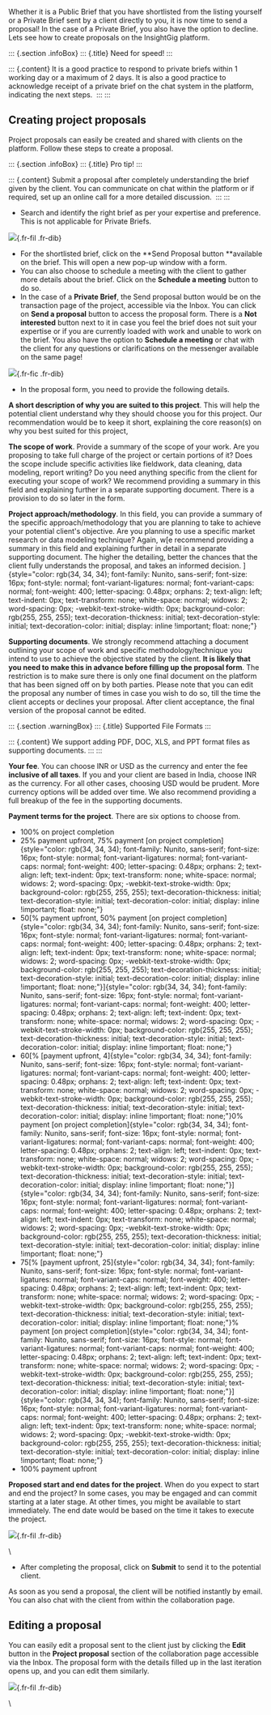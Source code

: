 Whether it is a Public Brief that you have shortlisted from the listing
yourself or a Private Brief sent by a client directly to you, it is now
time to send a proposal! In the case of a Private Brief, you also have
the option to decline. Lets see how to create proposals on the
InsightGig platform. 

::: {.section .infoBox}
::: {.title}
Need for speed!
:::

::: {.content}
It is a good practice to respond to private briefs within 1 working day
or a maximum of 2 days. It is also a good practice to acknowledge
receipt of a private brief on the chat system in the platform,
indicating the next steps. 
:::
:::

Creating project proposals
--------------------------

Project proposals can easily be created and shared with clients on the
platform. Follow these steps to create a proposal. 

::: {.section .infoBox}
::: {.title}
Pro tip!
:::

::: {.content}
Submit a proposal after completely understanding the brief given by the
client. You can communicate on chat within the platform or if required,
set up an online call for a more detailed discussion. 
:::
:::

-   Search and identify the right brief as per your expertise and
    preference. This is not applicable for Private Briefs. 

![](https://cdn.document360.io/55483967-4645-4b8f-8021-38fbe732305d/Images/Documentation/Selecting%20Public%20Brief.gif){.fr-fil
.fr-dib}

-   For the shortlisted brief, click on the **Send Proposal
    button **available on the brief. This will open a new pop-up window
    with a form. 
-   You can also choose to schedule a meeting with the client to gather
    more details about the brief. Click on the **Schedule a meeting**
    button to do so. 
-   In the case of a **Private Brief**, the Send proposal button would
    be on the transaction page of the project, accessible via the Inbox.
    You can click on **Send a proposal** button to access the proposal
    form. There is a **Not interested** button next to it in case you
    feel the brief does not suit your expertise or if you are currently
    loaded with work and unable to work on the brief. You also have the
    option to **Schedule a meeting** or chat with the client for any
    questions or clarifications on the messenger available on the same
    page!

![](https://cdn.document360.io/55483967-4645-4b8f-8021-38fbe732305d/Images/Documentation/image-1674108833702.png){.fr-fic
.fr-dib}

-   In the proposal form, you need to provide the following details.

**A short description of why you are suited to this project**. This will
help the potential client understand why they should choose you for this
project. Our recommendation would be to keep it short, explaining the
core reason(s) on why you best suited for this project,  

**The scope of work**. Provide a summary of the scope of your work. Are
you proposing to take full charge of the project or certain portions of
it? Does the scope include specific activities like fieldwork, data
cleaning, data modeling, report writing? Do you need anything specific
from the client for executing your scope of work? We recommend providing
a summary in this field and explaining further in a separate supporting
document. There is a provision to do so later in the form.   

**Project approach/methodology**. In this field, you can provide a
summary of the specific approach/methodology that you are planning to
take to achieve your potential client\'s objective. Are you planning to
use a specific market research or data modeling technique? Again, w[e
recommend providing a summary in this field and explaining further in
detail in a separate supporting document. The higher the detailing,
better the chances that the client fully understands the proposal, and
takes an informed
decision. ]{style="color: rgb(34, 34, 34); font-family: Nunito, sans-serif; font-size: 16px; font-style: normal; font-variant-ligatures: normal; font-variant-caps: normal; font-weight: 400; letter-spacing: 0.48px; orphans: 2; text-align: left; text-indent: 0px; text-transform: none; white-space: normal; widows: 2; word-spacing: 0px; -webkit-text-stroke-width: 0px; background-color: rgb(255, 255, 255); text-decoration-thickness: initial; text-decoration-style: initial; text-decoration-color: initial; display: inline !important; float: none;"} 

**Supporting documents**. We strongly recommend attaching a document
outlining your scope of work and specific methodology/technique you
intend to use to achieve the objective stated by the client. **It is
likely that you need to make this in advance before filling up the
proposal form**. The restriction is to make sure there is only one final
document on the platform that has been signed off on by both parties.
Please note that you can edit the proposal any number of times in case
you wish to do so, till the time the client accepts or declines your
proposal. After client acceptance, the final version of the proposal
cannot be edited.   

::: {.section .warningBox}
::: {.title}
Supported File Formats
:::

::: {.content}
We support adding PDF, DOC, XLS, and PPT format files as supporting
documents.
:::
:::

**Your fee**. You can choose INR or USD as the currency and enter the
fee **inclusive of all taxes**. If you and your client are based in
India, choose INR as the currency. For all other cases, choosing USD
would be prudent. More currency options will be added over time. We also
recommend providing a full breakup of the fee in the supporting
documents. 

**Payment terms for the project**. There are six options to choose
from. 

-   100% on project completion
-   25% payment upfront, 75% payment [on project
    completion]{style="color: rgb(34, 34, 34); font-family: Nunito, sans-serif; font-size: 16px; font-style: normal; font-variant-ligatures: normal; font-variant-caps: normal; font-weight: 400; letter-spacing: 0.48px; orphans: 2; text-align: left; text-indent: 0px; text-transform: none; white-space: normal; widows: 2; word-spacing: 0px; -webkit-text-stroke-width: 0px; background-color: rgb(255, 255, 255); text-decoration-thickness: initial; text-decoration-style: initial; text-decoration-color: initial; display: inline !important; float: none;"} 
-   50[% payment upfront, 50% payment [on project
    completion]{style="color: rgb(34, 34, 34); font-family: Nunito, sans-serif; font-size: 16px; font-style: normal; font-variant-ligatures: normal; font-variant-caps: normal; font-weight: 400; letter-spacing: 0.48px; orphans: 2; text-align: left; text-indent: 0px; text-transform: none; white-space: normal; widows: 2; word-spacing: 0px; -webkit-text-stroke-width: 0px; background-color: rgb(255, 255, 255); text-decoration-thickness: initial; text-decoration-style: initial; text-decoration-color: initial; display: inline !important; float: none;"}]{style="color: rgb(34, 34, 34); font-family: Nunito, sans-serif; font-size: 16px; font-style: normal; font-variant-ligatures: normal; font-variant-caps: normal; font-weight: 400; letter-spacing: 0.48px; orphans: 2; text-align: left; text-indent: 0px; text-transform: none; white-space: normal; widows: 2; word-spacing: 0px; -webkit-text-stroke-width: 0px; background-color: rgb(255, 255, 255); text-decoration-thickness: initial; text-decoration-style: initial; text-decoration-color: initial; display: inline !important; float: none;"}
-   60[% [payment upfront,
    4]{style="color: rgb(34, 34, 34); font-family: Nunito, sans-serif; font-size: 16px; font-style: normal; font-variant-ligatures: normal; font-variant-caps: normal; font-weight: 400; letter-spacing: 0.48px; orphans: 2; text-align: left; text-indent: 0px; text-transform: none; white-space: normal; widows: 2; word-spacing: 0px; -webkit-text-stroke-width: 0px; background-color: rgb(255, 255, 255); text-decoration-thickness: initial; text-decoration-style: initial; text-decoration-color: initial; display: inline !important; float: none;"}0%
    payment [on project
    completion]{style="color: rgb(34, 34, 34); font-family: Nunito, sans-serif; font-size: 16px; font-style: normal; font-variant-ligatures: normal; font-variant-caps: normal; font-weight: 400; letter-spacing: 0.48px; orphans: 2; text-align: left; text-indent: 0px; text-transform: none; white-space: normal; widows: 2; word-spacing: 0px; -webkit-text-stroke-width: 0px; background-color: rgb(255, 255, 255); text-decoration-thickness: initial; text-decoration-style: initial; text-decoration-color: initial; display: inline !important; float: none;"}]{style="color: rgb(34, 34, 34); font-family: Nunito, sans-serif; font-size: 16px; font-style: normal; font-variant-ligatures: normal; font-variant-caps: normal; font-weight: 400; letter-spacing: 0.48px; orphans: 2; text-align: left; text-indent: 0px; text-transform: none; white-space: normal; widows: 2; word-spacing: 0px; -webkit-text-stroke-width: 0px; background-color: rgb(255, 255, 255); text-decoration-thickness: initial; text-decoration-style: initial; text-decoration-color: initial; display: inline !important; float: none;"}
-   75[% [payment upfront,
    25]{style="color: rgb(34, 34, 34); font-family: Nunito, sans-serif; font-size: 16px; font-style: normal; font-variant-ligatures: normal; font-variant-caps: normal; font-weight: 400; letter-spacing: 0.48px; orphans: 2; text-align: left; text-indent: 0px; text-transform: none; white-space: normal; widows: 2; word-spacing: 0px; -webkit-text-stroke-width: 0px; background-color: rgb(255, 255, 255); text-decoration-thickness: initial; text-decoration-style: initial; text-decoration-color: initial; display: inline !important; float: none;"}%
    payment [on project
    completion]{style="color: rgb(34, 34, 34); font-family: Nunito, sans-serif; font-size: 16px; font-style: normal; font-variant-ligatures: normal; font-variant-caps: normal; font-weight: 400; letter-spacing: 0.48px; orphans: 2; text-align: left; text-indent: 0px; text-transform: none; white-space: normal; widows: 2; word-spacing: 0px; -webkit-text-stroke-width: 0px; background-color: rgb(255, 255, 255); text-decoration-thickness: initial; text-decoration-style: initial; text-decoration-color: initial; display: inline !important; float: none;"}]{style="color: rgb(34, 34, 34); font-family: Nunito, sans-serif; font-size: 16px; font-style: normal; font-variant-ligatures: normal; font-variant-caps: normal; font-weight: 400; letter-spacing: 0.48px; orphans: 2; text-align: left; text-indent: 0px; text-transform: none; white-space: normal; widows: 2; word-spacing: 0px; -webkit-text-stroke-width: 0px; background-color: rgb(255, 255, 255); text-decoration-thickness: initial; text-decoration-style: initial; text-decoration-color: initial; display: inline !important; float: none;"}
-   100% payment upfront

**Proposed start and end dates for the project**. When do you expect to
start and end the project? In some cases, you may be engaged and can
commit starting at a later stage. At other times, you might be available
to start immediately. The end date would be based on the time it takes
to execute the project.

![](https://cdn.document360.io/55483967-4645-4b8f-8021-38fbe732305d/Images/Documentation/Sending%20Proposal.png){.fr-fil
.fr-dib}

\

-   After completing the proposal, click on **Submit** to send it to the
    potential client.

As soon as you send a proposal, the client will be notified instantly by
email. You can also chat with the client from within the collaboration
page. 

Editing a proposal
------------------

You can easily edit a proposal sent to the client just by clicking the
**Edit** button in the **Project proposal** section of the collaboration
page accessible via the Inbox. The proposal form with the details filled
up in the last iteration opens up, and you can edit them similarly. 

![](https://cdn.document360.io/55483967-4645-4b8f-8021-38fbe732305d/Images/Documentation/Editing%20a%20proposal.gif){.fr-fil
.fr-dib}

\
